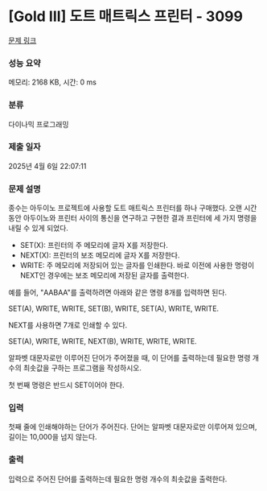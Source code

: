 # [Gold III] 도트 매트릭스 프린터 - 3099 

[문제 링크](https://www.acmicpc.net/problem/3099) 

### 성능 요약

메모리: 2168 KB, 시간: 0 ms

### 분류

다이나믹 프로그래밍

### 제출 일자

2025년 4월 6일 22:07:11

### 문제 설명

<p>종수는 아두이노 프로젝트에 사용할 도트 매트릭스 프린터를 하나 구매했다. 오랜 시간동안 아두이노와 프린터 사이의 통신을 연구하고 구현한 결과 프린터에 세 가지 명령을 내릴 수 있게 되었다.</p>

<ul>
	<li>SET(X): 프린터의 주 메모리에 글자 X를 저장한다.</li>
	<li>NEXT(X): 프린터의 보조 메모리에 글자 X를 저장한다.</li>
	<li>WRITE: 주 메모리에 저장되어 있는 글자를 인쇄한다. 바로 이전에 사용한 명령이 NEXT인 경우에는 보조 메모리에 저장된 글자를 출력한다.</li>
</ul>

<p>예를 들어, "AABAA"를 출력하려면 아래와 같은 명령 8개를 입력하면 된다.</p>

<p>SET(A), WRITE, WRITE, SET(B), WRITE, SET(A), WRITE, WRITE. </p>

<p>NEXT를 사용하면 7개로 인쇄할 수 있다.</p>

<p>SET(A), WRITE, WRITE, NEXT(B), WRITE, WRITE, WRITE. </p>

<p>알파벳 대문자로만 이루어진 단어가 주어졌을 때, 이 단어를 출력하는데 필요한 명령 개수의 최솟값을 구하는 프로그램을 작성하시오.</p>

<p>첫 번째 명령은 반드시 SET이어야 한다.</p>

### 입력 

 <p>첫째 줄에 인쇄해야하는 단어가 주어진다. 단어는 알파벳 대문자로만 이루어져 있으며, 길이는 10,000을 넘지 않는다. </p>

### 출력 

 <p>입력으로 주어진 단어를 출력하는데 필요한 명령 개수의 최솟값을 출력한다.</p>

